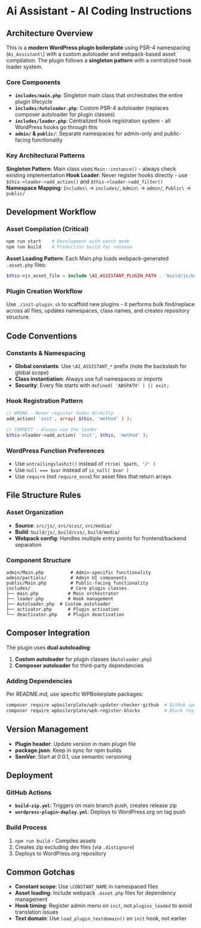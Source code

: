 # Ai Assistant - AI Coding Instructions

## Architecture Overview

This is a **modern WordPress plugin boilerplate** using PSR-4 namespacing (`Ai_Assistant\`) with a custom autoloader and webpack-based asset compilation. The plugin follows a **singleton pattern** with a centralized hook loader system.

### Core Components

- **`includes/main.php`**: Singleton main class that orchestrates the entire plugin lifecycle
- **`includes/Autoloader.php`**: Custom PSR-4 autoloader (replaces composer autoloader for plugin classes)
- **`includes/loader.php`**: Centralized hook registration system - all WordPress hooks go through this
- **`admin/` & `public/`**: Separate namespaces for admin-only and public-facing functionality

### Key Architectural Patterns

**Singleton Pattern**: Main class uses `Main::instance()` - always check existing implementation
**Hook Loader**: Never register hooks directly - use `$this->loader->add_action()` and `$this->loader->add_filter()`
**Namespace Mapping**: `Includes\` → `includes/`, `Admin\` → `admin/`, `Public\` → `public/`

## Development Workflow

### Asset Compilation (Critical)
```bash
npm run start    # Development with watch mode
npm run build    # Production build for release
```

**Asset Loading Pattern**: Each Main.php loads webpack-generated `.asset.php` files:
```php
$this->js_asset_file = include \AI_ASSISTANT_PLUGIN_PATH . 'build/js/backend.asset.php';
```

### Plugin Creation Workflow
Use `./init-plugin.sh` to scaffold new plugins - it performs bulk find/replace across all files, updates namespaces, class names, and creates repository structure.

## Code Conventions

### Constants & Namespacing
- **Global constants**: Use `\AI_ASSISTANT_*` prefix (note the backslash for global scope)
- **Class instantiation**: Always use full namespaces or imports
- **Security**: Every file starts with `defined( 'ABSPATH' ) || exit;`

### Hook Registration Pattern
```php
// WRONG - Never register hooks directly
add_action( 'init', array( $this, 'method' ) );

// CORRECT - Always use the loader
$this->loader->add_action( 'init', $this, 'method' );
```

### WordPress Function Preferences
- Use `untrailingslashit()` instead of `rtrim( $path, '/' )`
- Use `null === $var` instead of `is_null( $var )`
- Use `require` (not `require_once`) for asset files that return arrays

## File Structure Rules

### Asset Organization
- **Source**: `src/js/`, `src/scss/`, `src/media/`
- **Build**: `build/js/`, `build/css/`, `build/media/`
- **Webpack config**: Handles multiple entry points for frontend/backend separation

### Component Structure
```
admin/Main.php          # Admin-specific functionality
admin/partials/         # Admin UI components
public/Main.php         # Public-facing functionality
includes/               # Core plugin classes
├── main.php           # Main orchestrator
├── loader.php         # Hook management
├── Autoloader.php  # Custom autoloader
├── activator.php      # Plugin activation
└── deactivator.php    # Plugin deactivation
```

## Composer Integration

The plugin uses **dual autoloading**:
1. **Custom autoloader** for plugin classes (`Autoloader.php`)
2. **Composer autoloader** for third-party dependencies

### Adding Dependencies
Per README.md, use specific WPBoilerplate packages:
```bash
composer require wpboilerplate/wpb-updater-checker-github  # GitHub updates
composer require wpboilerplate/wpb-register-blocks         # Block registration
```

## Version Management

- **Plugin header**: Update version in main plugin file
- **package.json**: Keep in sync for npm builds
- **SemVer**: Start at 0.0.1, use semantic versioning

## Deployment

### GitHub Actions
- **`build-zip.yml`**: Triggers on main branch push, creates release zip
- **`wordpress-plugin-deploy.yml`**: Deploys to WordPress.org on tag push

### Build Process
1. `npm run build` - Compiles assets
2. Creates zip excluding dev files (via `.distignore`)
3. Deploys to WordPress.org repository

## Common Gotchas

- **Constant scope**: Use `\CONSTANT_NAME` in namespaced files
- **Asset loading**: Include webpack `.asset.php` files for dependency management
- **Hook timing**: Register admin menu on `init`, not `plugins_loaded` to avoid translation issues
- **Text domain**: Use `load_plugin_textdomain()` on `init` hook, not earlier
